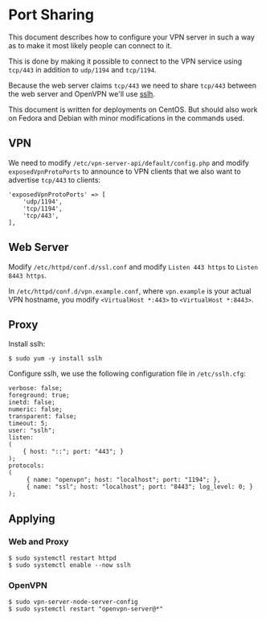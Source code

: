# Port Sharing

This document describes how to configure your VPN server in such a way as to
make it most likely people can connect to it. 

This is done by making it possible to connect to the VPN service using 
`tcp/443` in addition to `udp/1194` and `tcp/1194`. 

Because the web server claims `tcp/443` we need to share `tcp/443` between the 
web server and OpenVPN we'll use [sslh](https://github.com/yrutschle/sslh).

This document is written for deployments on CentOS. But should also work on 
Fedora and Debian with minor modifications in the commands used.

## VPN

We need to modify `/etc/vpn-server-api/default/config.php` and modify 
`exposedVpnProtoPorts` to announce to VPN clients that we also want to 
advertise `tcp/443` to clients:

    'exposedVpnProtoPorts' => [
        'udp/1194',
        'tcp/1194',
        'tcp/443',
    ],

## Web Server

Modify `/etc/httpd/conf.d/ssl.conf` and modify `Listen 443 https` to 
`Listen 8443 https`.

In `/etc/httpd/conf.d/vpn.example.conf`, where `vpn.example` is your actual 
VPN hostname, you modify `<VirtualHost *:443>` to `<VirtualHost *:8443>`.

## Proxy

Install sslh:

    $ sudo yum -y install sslh

Configure sslh, we use the following configuration file in `/etc/sslh.cfg`:

    verbose: false;
    foreground: true;
    inetd: false;
    numeric: false;
    transparent: false;
    timeout: 5;
    user: "sslh";
    listen:
    (
        { host: "::"; port: "443"; }
    );
    protocols:
    (
         { name: "openvpn"; host: "localhost"; port: "1194"; },
         { name: "ssl"; host: "localhost"; port: "8443"; log_level: 0; }
    );

## Applying

### Web and Proxy

    $ sudo systemctl restart httpd
    $ sudo systemctl enable --now sslh

### OpenVPN 

    $ sudo vpn-server-node-server-config
    $ sudo systemctl restart "openvpn-server@*"
